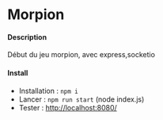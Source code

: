 # Morpion

#### Description

Début du jeu morpion, avec express,socketio

#### Install

* Installation : `npm i`
* Lancer : `npm run start` (node index.js)
* Tester : [http://localhost:8080/](http://localhost:3000/)




